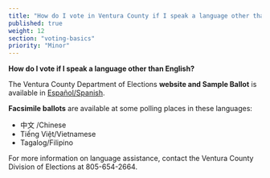 ```yaml
---
title: "How do I vote in Ventura County if I speak a language other than English?"
published: true
weight: 12
section: "voting-basics"
priority: "Minor"
---
```


**How do I vote if I speak a language other than English?**  

The Ventura County Department of Elections **website and Sample Ballot** is available in [Español/Spanish](http://recorder.countyofventura.org/elecciones/?lang=es).    

**Facsimile ballots** are available at some polling places in these languages:  

- 中文 /Chinese  
- Tiếng Việt/Vietnamese  
- Tagalog/Filipino  

For more information on language assistance, contact the Ventura County Division of Elections at 805-654-2664.  

